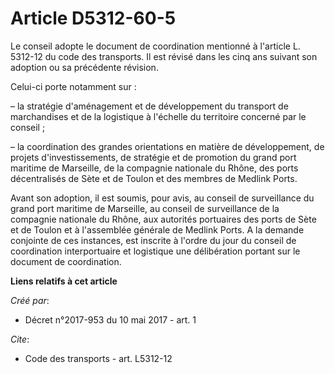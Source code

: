 # Article D5312-60-5

Le conseil adopte le document de coordination mentionné à l'article L. 5312-12 du code des transports. Il est révisé dans les
cinq ans suivant son adoption ou sa précédente révision.

Celui-ci porte notamment sur :

– la stratégie d'aménagement et de développement du transport de marchandises et de la logistique à l'échelle du territoire
concerné par le conseil ;

– la coordination des grandes orientations en matière de développement, de projets d'investissements, de stratégie et de
promotion du grand port maritime de Marseille, de la compagnie nationale du Rhône, des ports décentralisés de Sète et de
Toulon et des membres de Medlink Ports.

Avant son adoption, il est soumis, pour avis, au conseil de surveillance du grand port maritime de Marseille, au conseil de
surveillance de la compagnie nationale du Rhône, aux autorités portuaires des ports de Sète et de Toulon et à l'assemblée
générale de Medlink Ports. A la demande conjointe de ces instances, est inscrite à l'ordre du jour du conseil de coordination
interportuaire et logistique une délibération portant sur le document de coordination.

**Liens relatifs à cet article**

_Créé par_:

  - Décret n°2017-953 du 10 mai 2017 - art. 1

_Cite_:

  - Code des transports - art. L5312-12

